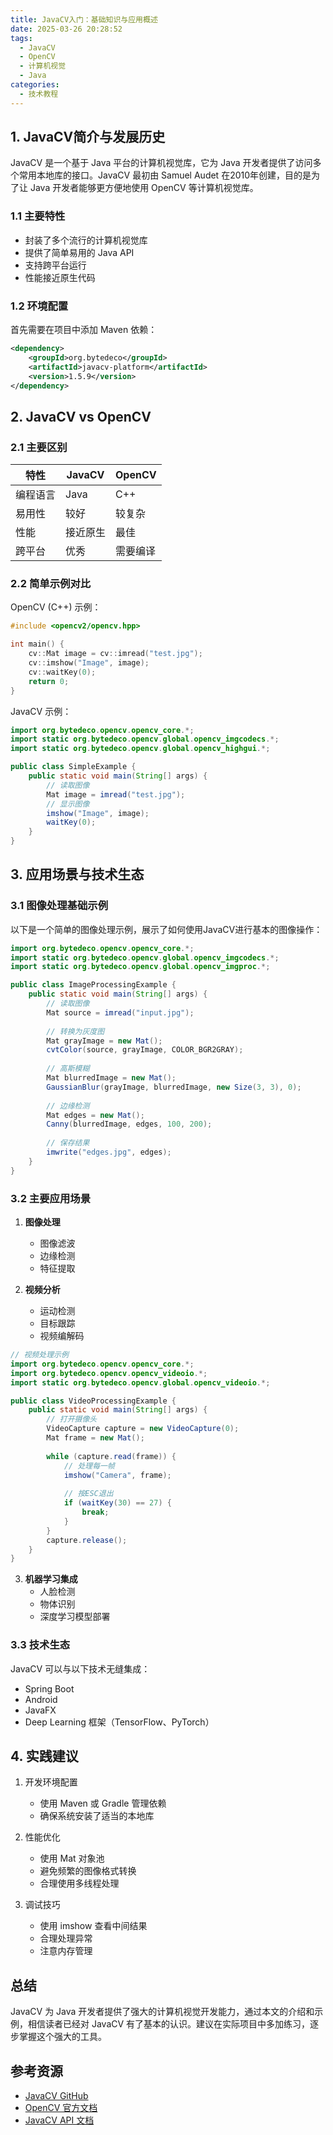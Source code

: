 ```yaml
---
title: JavaCV入门：基础知识与应用概述
date: 2025-03-26 20:28:52
tags: 
  - JavaCV
  - OpenCV
  - 计算机视觉
  - Java
categories:
  - 技术教程
---
```


## 1. JavaCV简介与发展历史

JavaCV 是一个基于 Java 平台的计算机视觉库，它为 Java 开发者提供了访问多个常用本地库的接口。JavaCV 最初由 Samuel Audet 在2010年创建，目的是为了让 Java 开发者能够更方便地使用 OpenCV 等计算机视觉库。

### 1.1 主要特性

- 封装了多个流行的计算机视觉库
- 提供了简单易用的 Java API
- 支持跨平台运行
- 性能接近原生代码

### 1.2 环境配置

首先需要在项目中添加 Maven 依赖：

```xml
<dependency>
    <groupId>org.bytedeco</groupId>
    <artifactId>javacv-platform</artifactId>
    <version>1.5.9</version>
</dependency>
```

## 2. JavaCV vs OpenCV

### 2.1 主要区别

| 特性 | JavaCV | OpenCV |
|------|---------|---------|
| 编程语言 | Java | C++ |
| 易用性 | 较好 | 较复杂 |
| 性能 | 接近原生 | 最佳 |
| 跨平台 | 优秀 | 需要编译 |

### 2.2 简单示例对比

OpenCV (C++) 示例：

```cpp
#include <opencv2/opencv.hpp>

int main() {
    cv::Mat image = cv::imread("test.jpg");
    cv::imshow("Image", image);
    cv::waitKey(0);
    return 0;
}
```

JavaCV 示例：

```java
import org.bytedeco.opencv.opencv_core.*;
import static org.bytedeco.opencv.global.opencv_imgcodecs.*;
import static org.bytedeco.opencv.global.opencv_highgui.*;

public class SimpleExample {
    public static void main(String[] args) {
        // 读取图像
        Mat image = imread("test.jpg");
        // 显示图像
        imshow("Image", image);
        waitKey(0);
    }
}
```

## 3. 应用场景与技术生态

### 3.1 图像处理基础示例

以下是一个简单的图像处理示例，展示了如何使用JavaCV进行基本的图像操作：

```java
import org.bytedeco.opencv.opencv_core.*;
import static org.bytedeco.opencv.global.opencv_imgcodecs.*;
import static org.bytedeco.opencv.global.opencv_imgproc.*;

public class ImageProcessingExample {
    public static void main(String[] args) {
        // 读取图像
        Mat source = imread("input.jpg");
        
        // 转换为灰度图
        Mat grayImage = new Mat();
        cvtColor(source, grayImage, COLOR_BGR2GRAY);
        
        // 高斯模糊
        Mat blurredImage = new Mat();
        GaussianBlur(grayImage, blurredImage, new Size(3, 3), 0);
        
        // 边缘检测
        Mat edges = new Mat();
        Canny(blurredImage, edges, 100, 200);
        
        // 保存结果
        imwrite("edges.jpg", edges);
    }
}
```

### 3.2 主要应用场景

1. **图像处理**
   - 图像滤波
   - 边缘检测
   - 特征提取

2. **视频分析**
   - 运动检测
   - 目标跟踪
   - 视频编解码

```java
// 视频处理示例
import org.bytedeco.opencv.opencv_core.*;
import org.bytedeco.opencv.opencv_videoio.*;
import static org.bytedeco.opencv.global.opencv_videoio.*;

public class VideoProcessingExample {
    public static void main(String[] args) {
        // 打开摄像头
        VideoCapture capture = new VideoCapture(0);
        Mat frame = new Mat();
        
        while (capture.read(frame)) {
            // 处理每一帧
            imshow("Camera", frame);
            
            // 按ESC退出
            if (waitKey(30) == 27) {
                break;
            }
        }
        capture.release();
    }
}
```

3. **机器学习集成**
   - 人脸检测
   - 物体识别
   - 深度学习模型部署

### 3.3 技术生态

JavaCV 可以与以下技术无缝集成：

- Spring Boot
- Android
- JavaFX
- Deep Learning 框架（TensorFlow、PyTorch）

## 4. 实践建议

1. 开发环境配置
   - 使用 Maven 或 Gradle 管理依赖
   - 确保系统安装了适当的本地库

2. 性能优化
   - 使用 Mat 对象池
   - 避免频繁的图像格式转换
   - 合理使用多线程处理

3. 调试技巧
   - 使用 imshow 查看中间结果
   - 合理处理异常
   - 注意内存管理

## 总结

JavaCV 为 Java 开发者提供了强大的计算机视觉开发能力，通过本文的介绍和示例，相信读者已经对 JavaCV 有了基本的认识。建议在实际项目中多加练习，逐步掌握这个强大的工具。

## 参考资源

- [JavaCV GitHub](https://github.com/bytedeco/javacv)
- [OpenCV 官方文档](https://opencv.org/)
- [JavaCV API 文档](https://bytedeco.org/javacv/apidocs/)
